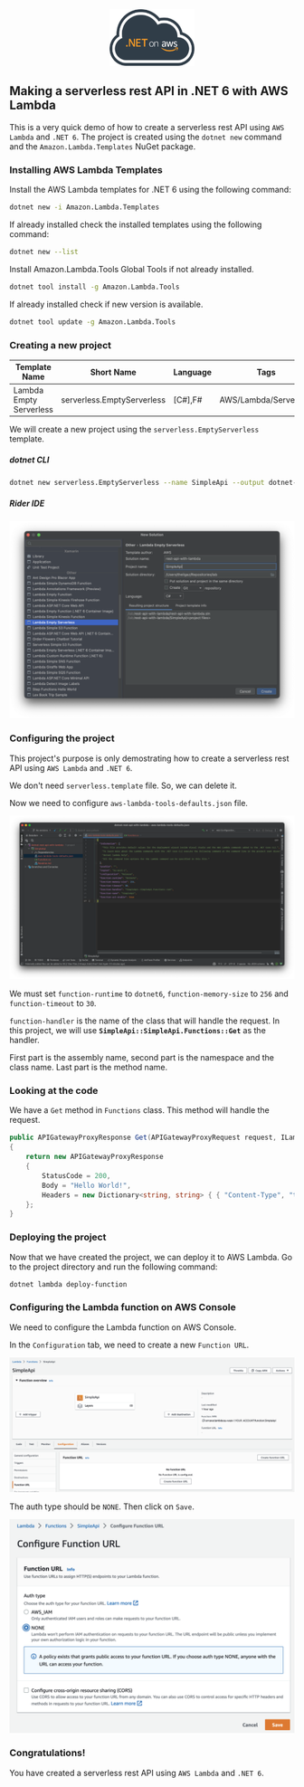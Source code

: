 <center><img src="./images/dotnet-on-aws.png" alt=".NET on AWS" title=".NET on AWS" width="150" height="100" /></center>

## Making a serverless rest API in .NET 6 with AWS Lambda

This is a very quick demo of how to create a serverless rest API using `AWS Lambda` and `.NET 6`. The project is created using the `dotnet new` command and the `Amazon.Lambda.Templates` NuGet package.

### Installing AWS Lambda Templates

Install the AWS Lambda templates for .NET 6 using the following command:

```bash
dotnet new -i Amazon.Lambda.Templates
```

If already installed check the installed templates using the following command:

```bash
dotnet new --list
```

Install Amazon.Lambda.Tools Global Tools if not already installed.
```bash
dotnet tool install -g Amazon.Lambda.Tools
```

If already installed check if new version is available.
```bash
dotnet tool update -g Amazon.Lambda.Tools
```

### Creating a new project


|Template Name|Short Name|Language|Tags|
|--|--|--|--|
|Lambda Empty Serverless                               |serverless.EmptyServerless                   | [C#],F# |     AWS/Lambda/Serverless |

We will create a new project using the `serverless.EmptyServerless` template. 

##### dotnet CLI

```bash
dotnet new serverless.EmptyServerless --name SimpleApi --output dotnet-rest-api-with-lambda
```

##### Rider IDE

![Rider IDE](./images/rider-ide-create-project.png)

### Configuring the project

This project's purpose is only demostrating how to create a serverless rest API using `AWS Lambda` and `.NET 6`. 

We don't need `serverless.template` file. So, we can delete it.

Now we need to configure `aws-lambda-tools-defaults.json` file. 

![Project Configurations](./images/project-configurations.png)

We must set `function-runtime` to `dotnet6`, `function-memory-size` to `256` and `function-timeout` to `30`.

`function-handler` is the name of the class that will handle the request. In this project, we will use <strong>`SimpleApi::SimpleApi.Functions::Get`</strong> as the handler.

First part is the assembly name, second part is the namespace and the class name. Last part is the method name.

### Looking at the code

We have a `Get` method in `Functions` class. This method will handle the request. 

```csharp
public APIGatewayProxyResponse Get(APIGatewayProxyRequest request, ILambdaContext context)
{
    return new APIGatewayProxyResponse
    {
        StatusCode = 200,
        Body = "Hello World!",
        Headers = new Dictionary<string, string> { { "Content-Type", "text/plain" } }
    };
}
```

### Deploying the project

Now that we have created the project, we can deploy it to AWS Lambda. Go to the project directory and run the following command:

```bash
dotnet lambda deploy-function
```

### Configuring the Lambda function on AWS Console

We need to configure the Lambda function on AWS Console.

In the `Configuration` tab, we need to create a new `Function URL`.

![Lambda Function Configuration](./images/aws-config.png)

The auth type should be `NONE`. Then click on `Save`.

![Create Function URL](./images/create-function-url.png)

### Congratulations!

You have created a serverless rest API using `AWS Lambda` and `.NET 6`.